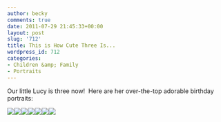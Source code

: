 ```yaml
---
author: becky
comments: true
date: 2011-07-29 21:45:33+00:00
layout: post
slug: '712'
title: This is How Cute Three Is...
wordpress_id: 712
categories:
- Children &amp; Family
- Portraits
---
```


Our little Lucy is three now!  Here are her over-the-top adorable birthday portraits:




[![](http://beta.beckyjenson.com/wp-content/uploads/2011/07/blog-June11-00012.jpg)](http://beta.beckyjenson.com/wp-content/uploads/2011/07/blog-June11-00012.jpg)[![](http://beta.beckyjenson.com/wp-content/uploads/2011/07/blog-June11-00022.jpg)](http://beta.beckyjenson.com/wp-content/uploads/2011/07/blog-June11-00022.jpg)[![](http://beta.beckyjenson.com/wp-content/uploads/2011/07/blog-June11-00032.jpg)](http://beta.beckyjenson.com/wp-content/uploads/2011/07/blog-June11-00032.jpg)[![](http://beta.beckyjenson.com/wp-content/uploads/2011/07/blog-June11-00042.jpg)](http://beta.beckyjenson.com/wp-content/uploads/2011/07/blog-June11-00042.jpg)[![](http://beta.beckyjenson.com/wp-content/uploads/2011/07/blog-June11-00052.jpg)](http://beta.beckyjenson.com/wp-content/uploads/2011/07/blog-June11-00052.jpg)[![](http://beta.beckyjenson.com/wp-content/uploads/2011/07/blog-June11-00062.jpg)](http://beta.beckyjenson.com/wp-content/uploads/2011/07/blog-June11-00062.jpg)[![](http://beta.beckyjenson.com/wp-content/uploads/2011/07/blog-June11-00072.jpg)](http://beta.beckyjenson.com/wp-content/uploads/2011/07/blog-June11-00072.jpg)
